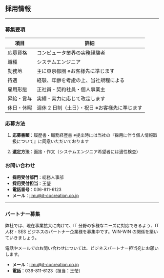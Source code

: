 ## 採用情報

---

### 募集要項

| 項目       | 詳細                                          |
| ---------- | --------------------------------------------- |
| 応募資格   | コンピュータ業界の実務経験者                  |
| 職種       | システムエンジニア                            |
| 勤務地     | 主に東京都圏 ※お客様先に準じます              |
| 待遇       | 経験、年齢を考慮の上、当社規程による          |
| 雇用形態   | 正社員・契約社員・個人事業主                  |
| 昇給・賞与 | 実績・実力に応じて改定します                  |
| 休日・休暇 | 週休 2 日制（土日）・祝日 ※お客様先に準じます |

### 応募方法

1. **応募書類**：履歴書・職務経歴書
   ※提出時には当社の『採用に伴う個人情報取扱について』に同意いただいております

2. **選定方法**：面接・作文（システムエンジニア希望者には適性検査）

### お問い合わせ

- **採用受付部門**：総務人事部
- **採用受付担当**：王瑩
- **電話番号**：036-811-6123
- **メール**：jimu@it-cocreation.co.jp

---

### パートナー募集

弊社では、現在事業拡大に向けて、IT 分野の多様なニーズに対応できるよう、IT 人材・SES ビジネスのパートナー企業様を募集中です。WIN-WIN の関係を築いていきましょう。

電話やメールでのお問い合わせについては、ビジネスパートナー担当宛にお願いします。

- **メール**：jimu@it-cocreation.co.jp
- **電話**：036-811-6123（担当：王瑩）
